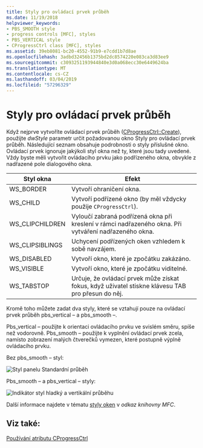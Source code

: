 ```yaml
---
title: Styly pro ovládací prvek průběh
ms.date: 11/19/2018
helpviewer_keywords:
- PBS_SMOOTH style
- progress controls [MFC], styles
- PBS_VERTICAL style
- CProgressCtrl class [MFC], styles
ms.assetid: 39eb8081-bc20-4552-91b9-e7cdd1b7d8ae
ms.openlocfilehash: 3adbd32456b1375bd2dc8574220e083ca3d83ee9
ms.sourcegitcommit: c3093251193944840e3d0a068ecc30e6449624ba
ms.translationtype: MT
ms.contentlocale: cs-CZ
ms.lasthandoff: 03/04/2019
ms.locfileid: "57296329"
---
```

# <a name="styles-for-the-progress-control"></a>Styly pro ovládací prvek průběh

Když nejprve vytvoříte ovládací prvek průběh ([CProgressCtrl::Create](../mfc/reference/cprogressctrl-class.md#create)), použijte *dwStyle* parametr určit požadovanou okno Styly pro ovládací prvek průběh. Následující seznam obsahuje podrobnosti o styly příslušné okno. Ovládací prvek ignoruje jakýkoli styl okna než ty, které jsou tady uvedené. Vždy byste měli vytvořit ovládacího prvku jako podřízeného okna, obvykle z nadřazené pole dialogového okna.

|Styl okna|Efekt|
|------------------|------------|
|WS_BORDER|Vytvoří ohraničení okna.|
|WS_CHILD|Vytvoří podřízené okno (by měl vždycky použije `CProgressCtrl`).|
|WS_CLIPCHILDREN|Vyloučí zabraná podřízená okna při kreslení v rámci nadřazeného okna. Při vytváření nadřazeného okna.|
|WS_CLIPSIBLINGS|Uchycení podřízených oken vzhledem k sobě navzájem.|
|WS_DISABLED|Vytvoří okno, které je zpočátku zakázáno.|
|WS_VISIBLE|Vytvoří okno, které je zpočátku viditelné.|
|WS_TABSTOP|Určuje, že ovládací prvek může získat fokus, když uživatel stiskne klávesu TAB pro přesun do něj.|

Kromě toho můžete zadat dva styly, které se vztahují pouze na ovládací prvek průběh pbs_vertical – a pbs_smooth –.

Pbs_vertical – použijte k orientaci ovládacího prvku ve svislém směru, spíše než vodorovně. Pbs_smooth – použijte k vyplnění ovládací prvek zcela, namísto zobrazení malých čtverečků vymezen, které postupně výplně ovládacího prvku.

Bez pbs_smooth – styl:

![Styl panelu Standardní průběh](../mfc/media/vc4ruw1.gif "styl panelu Standardní průběh")

Pbs_smooth – a pbs_vertical – styly:

![Indikátor styl hladký a vertikální průběhu](../mfc/media/vc4ruw2.gif "průběhu stylu hladký a vertikální pruhů")

Další informace najdete v tématu [styly oken](../mfc/reference/styles-used-by-mfc.md#frame-window-styles-mfc) v *odkaz knihovny MFC*.

## <a name="see-also"></a>Viz také:

[Používání atributu CProgressCtrl](../mfc/using-cprogressctrl.md)
